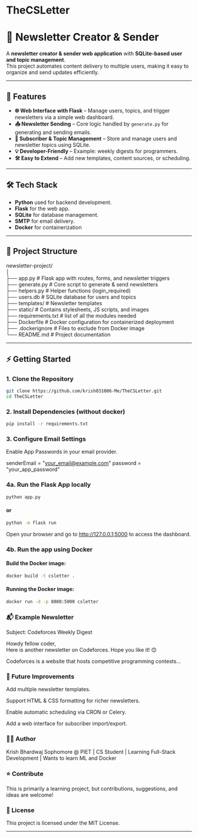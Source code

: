 # TheCSLetter
# 📧 Newsletter Creator & Sender

A **newsletter creator & sender web application** with **SQLite-based user and topic management**.  
This project automates content delivery to multiple users, making it easy to organize and send updates efficiently.

---

## 🚀 Features

- **🌐 Web Interface with Flask** – Manage users, topics, and trigger newsletters via a simple web dashboard.  
- **📤 Newsletter Sending** – Core logic handled by `generate.py` for generating and sending emails.  
- **👥 Subscriber & Topic Management** – Store and manage users and newsletter topics using SQLite.  
- **💡 Developer-Friendly** – Example: weekly digests for programmers.  
- **🛠 Easy to Extend** – Add new templates, content sources, or scheduling.

---

## 🛠️ Tech Stack

- **Python** used for backend development.
- **Flask** for the web app.
- **SQLite** for database management.
- **SMTP** for email delivery.
- **Docker** for containerization

---

## 📂 Project Structure

newsletter-project/  
│  
├── app.py # Flask app with routes, forms, and newsletter triggers  
├── generate.py # Core script to generate & send newsletters  
├── helpers.py # Helper functions (login_required)  
├── users.db # SQLite database for users and topics  
├── templates/ # Newsletter templates  
├── static/ # Contains stylesheets, JS scripts, and images  
├── requirements.txt # list of all the modules needed  
├── Dockerfile # Docker configuration for containerized deployment  
├── .dockerignore # Files to exclude from Docker image  
└── README.md # Project documentation  

  ---

## ⚡ Getting Started

### 1. Clone the Repository

```bash
git clone https://github.com/krish031006-Me/TheCSLetter.git
cd TheCSLetter
````

### 2. Install Dependencies (without docker)
```bash 
pip install -r requirements.txt
```

### 3. Configure Email Settings
Enable App Passwords in your email provider.

senderEmail = "your_email@example.com"
password = "your_app_password"

### 4a. Run the Flask App locally
```bash
python app.py
```
#### or
```bash
python -m flask run
```
Open your browser and go to http://127.0.0.1:5000 to access the dashboard.

### 4b. Run the app using Docker
#### Build the Docker image:
```bash
docker build -t csletter .
```
#### Running the Docker image:
```bash
docker run -d -p 8080:5000 csletter
```

### 📬 Example Newsletter
Subject: Codeforces Weekly Digest

Howdy fellow coder,  
Here is another newsletter on Codeforces. Hope you like it! 😊  

Codeforces is a website that hosts competitive programming contests...

### 🌱 Future Improvements
Add multiple newsletter templates.

Support HTML & CSS formatting for richer newsletters.

Enable automatic scheduling via CRON or Celery.

Add a web interface for subscriber import/export.

### 🧑‍💻 Author
Krish Bhardwaj
Sophomore @ PIET | CS Student | Learning Full-Stack Development | Wants to learn ML and Docker

### ⭐ Contribute
This is primarily a learning project, but contributions, suggestions, and ideas are welcome!

### 📄 License
This project is licensed under the MIT License.

---

